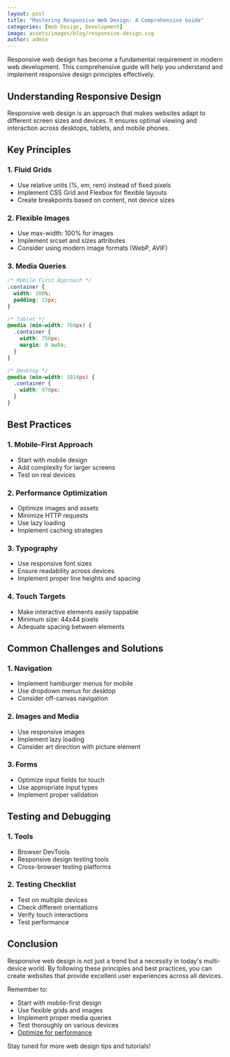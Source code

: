 ```yaml
---
layout: post
title: "Mastering Responsive Web Design: A Comprehensive Guide"
categories: [Web Design, Development]
image: assets/images/blog/responsive-design.svg
author: admin
---
```


Responsive web design has become a fundamental requirement in modern web development. This comprehensive guide will help you understand and implement responsive design principles effectively.

## Understanding Responsive Design
Responsive web design is an approach that makes websites adapt to different screen sizes and devices. It ensures optimal viewing and interaction across desktops, tablets, and mobile phones.

## Key Principles

### 1. Fluid Grids
- Use relative units (%, em, rem) instead of fixed pixels
- Implement CSS Grid and Flexbox for flexible layouts
- Create breakpoints based on content, not device sizes

### 2. Flexible Images
- Use max-width: 100% for images
- Implement srcset and sizes attributes
- Consider using modern image formats (WebP, AVIF)

### 3. Media Queries
```css
/* Mobile First Approach */
.container {
  width: 100%;
  padding: 15px;
}

/* Tablet */
@media (min-width: 768px) {
  .container {
    width: 750px;
    margin: 0 auto;
  }
}

/* Desktop */
@media (min-width: 1024px) {
  .container {
    width: 970px;
  }
}
```

## Best Practices

### 1. Mobile-First Approach
- Start with mobile design
- Add complexity for larger screens
- Test on real devices

### 2. Performance Optimization
- Optimize images and assets
- Minimize HTTP requests
- Use lazy loading
- Implement caching strategies

### 3. Typography
- Use responsive font sizes
- Ensure readability across devices
- Implement proper line heights and spacing

### 4. Touch Targets
- Make interactive elements easily tappable
- Minimum size: 44x44 pixels
- Adequate spacing between elements

## Common Challenges and Solutions

### 1. Navigation
- Implement hamburger menus for mobile
- Use dropdown menus for desktop
- Consider off-canvas navigation

### 2. Images and Media
- Use responsive images
- Implement lazy loading
- Consider art direction with picture element

### 3. Forms
- Optimize input fields for touch
- Use appropriate input types
- Implement proper validation

## Testing and Debugging

### 1. Tools
- Browser DevTools
- Responsive design testing tools
- Cross-browser testing platforms

### 2. Testing Checklist
- Test on multiple devices
- Check different orientations
- Verify touch interactions
- Test performance

## Conclusion
Responsive web design is not just a trend but a necessity in today's multi-device world. By following these principles and best practices, you can create websites that provide excellent user experiences across all devices.

Remember to:
- Start with mobile-first design
- Use flexible grids and images
- Implement proper media queries
- Test thoroughly on various devices
- [Optimize for performance](/web-design-seo)

Stay tuned for more web design tips and tutorials! 